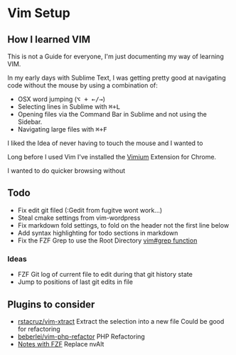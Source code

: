 Vim Setup
=========

## How I learned VIM

This is not a Guide for everyone, I'm just documenting my way of learning VIM.

In my early days with Sublime Text, I was getting pretty good at navigating
code without the mouse by using a combination of:

  + OSX word jumping (<kbd>⌥ + ←/→</kbd>)
  + Selecting lines in Sublime with <kbd>⌘+L</kbd>
  + Opening files via the Command Bar in Sublime and not using the Sidebar.
  + Navigating large files with <kbd>⌘+F</kbd>

I liked the Idea of never having to touch the mouse and I wanted to

Long before I used Vim I've installed the [Vimium]() Extension for Chrome.

I wanted to do quicker browsing without

## Todo
  + Fix edit git filed (:Gedit from fugitve wont work...)
  + Steal cmake settings from vim-wordpress
  + Fix markdown fold settings, to fold on the header not the first line below
  + Add syntax highlighting for todo sections in markdown
  + Fix the FZF Grep to use the Root Directory
    [vim#grep function](https://github.com/junegunn/fzf.vim/blob/master/autoload/fzf/vim.vim#L625)

### Ideas
  + FZF Git log of current file to edit during that git history state
  + Jump to positions of last git edits in file

## Plugins to consider
  + [rstacruz/vim-xtract](https://github.com/rstacruz/vim-xtract)
    Extract the selection into a new file
    Could be good for refactoring
  + [beberlei/vim-php-refactor](https://github.com/beberlei/vim-php-refactor)
    PHP Refactoring
  + [Notes with FZF](https://github.com/Alok/notational-fzf-vim)
    Replace nvAlt
